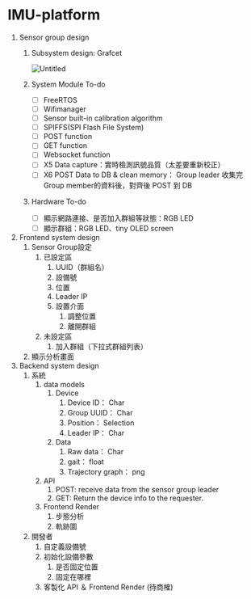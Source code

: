 # IMU-platform
1. Sensor group design
    1. Subsystem design: Grafcet

        ![Untitled](https://s3-us-west-2.amazonaws.com/secure.notion-static.com/e5192fd6-1043-4ea8-b847-5d503d8aeecd/Untitled.png)

    2. System Module To-do
        - [ ]  FreeRTOS
        - [ ]  Wifimanager
        - [ ]  Sensor built-in calibration algorithm
        - [ ]  SPIFFS(SPI Flash File System)
        - [ ]  POST function
        - [ ]  GET function
        - [ ]  Websocket function
        - [ ]  X5 Data capture：實時檢測訊號品質（太差要重新校正）
        - [ ]  X6 POST Data to DB & clean memory： Group leader 收集完Group member的資料後，對齊後 POST 到 DB
    3. Hardware To-do
        - [ ]  顯示網路連接、是否加入群組等狀態：RGB LED
        - [ ]  顯示群組：RGB LED、tiny OLED screen
2. Frontend system design
    1. Sensor Group設定
        1. 已設定區
            1. UUID（群組名）
            2. 設備號
            3. 位置
            4. Leader IP
            5. 設置介面
                1. 調整位置
                2. 離開群組
        2. 未設定區
            1. 加入群組（下拉式群組列表）
    2. 顯示分析畫面
3. Backend system design
    1. 系統
        1. data models
            1. Device
                1. Device ID： Char
                2. Group UUID： Char
                3. Position： Selection
                4. Leader IP： Char
            2. Data
                1. Raw data： Char
                2. gait： float
                3. Trajectory graph： png
        2. API
            1. POST: receive data from the sensor group leader
            2. GET: Return the device info to the requester.
        3.  Frontend Render
            1. 步態分析
            2. 軌跡圖
    2. 開發者
        1. 自定義設備號
        2. 初始化設備參數
            1. 是否固定位置
            2. 固定在哪裡
        3. 客製化 API ＆ Frontend Render (待商榷)
